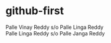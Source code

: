 # github-first
Palle Vinay Reddy s/o Palle Linga Reddy 
<br> 
Palle Linga Reddy s/o Palle Janga Reddy
